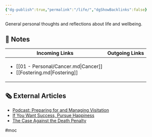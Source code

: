 ```yaml
---
{"dg-publish":true,"permalink":"/life/","dgShowBacklinks":false}
---
```



General personal thoughts and reflections about life and wellbeing.

## 📔 Notes

| Incoming Links                                                                              | Outgoing Links |
| ------------------------------------------------------------------------------------------- | -------------- |
| <ul><li>[[01 - Personal/Cancer.md\\|Cancer]]</li><li>[[Fostering.md\\|Fostering]]</li></ul> | <ul></ul>      |


## 🗞 External Articles

- [Podcast: Preparing for and Managing Visitation](https://www.youtube.com/watch?v=N6x83KQ1Tmo)
- [If You Want Success, Pursue Happiness](https://www.theatlantic.com/family/archive/2022/10/prioritizing-happiness-before-success/671714/?utm_source=feed)
- [The Case Against the Death Penalty](https://www.theatlantic.com/newsletters/archive/2022/10/the-case-against-the-death-penalty/671716/?utm_source=feed)


#moc 